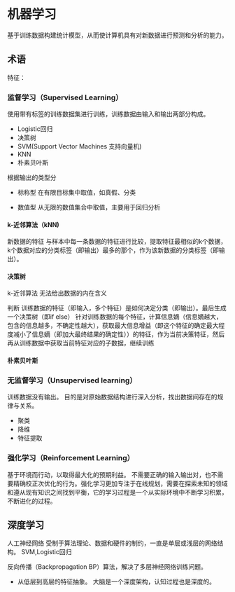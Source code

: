 # 机器学习

基于训练数据构建统计模型，从而使计算机具有对新数据进行预测和分析的能力。
## 术语
特征：


### 监督学习（Supervised Learning）
使用带有标签的训练数据集进行训练，训练数据由输入和输出两部分构成。

+ Logistic回归
+ 决策树
+ SVM(Support Vector Machines 支持向量机)
+ KNN
+ 朴素贝叶斯

根据输出的类型分
+ 标称型
在有限目标集中取值，如真假、分类

+ 数值型
从无限的数值集合中取值，主要用于回归分析

#### k-近邻算法（kNN)
新数据的特征 与样本中每一条数据的特征进行比较，提取特征最相似的k个数据，k个数据对应的分类标签（即输出）最多的那个，作为该新数据的分类标签（即输出）。

#### 决策树
k-近邻算法 无法给出数据的内在含义

判断 训练数据的特征（即输入，多个特征）是如何决定分类（即输出）。最后生成一个决策树（即if else）
针对训练数据的每个特征，计算信息嫡（信息嫡越大，包含的信息越多，不确定性越大），获取最大信息增益（即这个特征的确定最大程度减小了信息嫡（即加大最终结果的确定性））的特征，作为当前决策特征，然后再从训练数据中获取当前特征对应的子数据，继续训练


#### 朴素贝叶斯



### 无监督学习（Unsupervised learning）
训练数据没有输出。
目的是对原始数据结构进行深入分析，找出数据间存在的规律与关系。

+ 聚类
+ 降维
+ 特征提取

### 强化学习（Reinforcement Learning）
基于环境而行动，以取得最大化的预期利益。
不需要正确的输入输出对，也不需要精确校正次优化的行为。强化学习更加专注于在线规划，需要在探索未知的领域和遵从现有知识之间找到平衡，它的学习过程是一个从实际环境中不断学习积累，不断进化的过程。


## 深度学习
人工神经网络
受制于算法理论、数据和硬件的制约，一直是单层或浅层的网络结构。
SVM,Logistic回归

反向传播（Backpropagation BP）算法，解决了多层神经网络训练问题。


+ 从低层到高层的特征抽象。
大脑是一个深度架构，认知过程也是深度的。

